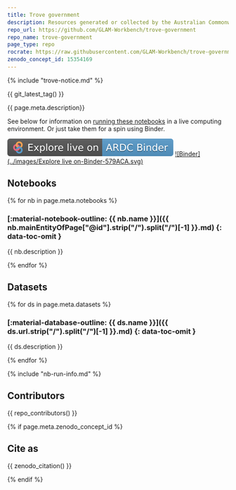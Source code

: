 ```yaml
---
title: Trove government
description: Resources generated or collected by the Australian Commonwealth Government are available in a number of different locations and formats across Trove. This repository contains tools and examples to work with digitised government publications available through Trove.
repo_url: https://github.com/GLAM-Workbench/trove-government
repo_name: trove-government
page_type: repo
rocrate: https://raw.githubusercontent.com/GLAM-Workbench/trove-government/master/ro-crate-metadata.json
zenodo_concept_id: 15354169
---
```


{% include "trove-notice.md" %}

{{ git_latest_tag() }}

{{ page.meta.description}}

See below for information on [running these notebooks](#run-these-notebooks) in a live computing environment. Or just take them for a spin using Binder.

[![ARDC Binder](../images/explore-live-on-ardc-binder.svg)](https://binderhub.rc.nectar.org.au/v2/gh/GLAM-Workbench/{{repo_name}}/HEAD?urlpath=lab/tree/index.ipynb)
[![Binder](../images/Explore live on-Binder-579ACA.svg)](https://mybinder.org/v2/gh/GLAM-Workbench/{{repo_name}}/HEAD?urlpath=lab/tree/index.ipynb)


## Notebooks
{% for nb in page.meta.notebooks %}

### [:material-notebook-outline: {{ nb.name }}]({{ nb.mainEntityOfPage["@id"].strip("/").split("/")[-1] }}.md) {: data-toc-omit }

{{ nb.description }}

{% endfor %}

## Datasets

{% for ds in page.meta.datasets %}

### [:material-database-outline: {{ ds.name }}]({{ ds.url.strip("/").split("/")[-1] }}.md) {: data-toc-omit }

{{ ds.description }}

{% endfor %}

{% include "nb-run-info.md" %}


## Contributors

{{ repo_contributors() }}

{% if page.meta.zenodo_concept_id %}

## Cite as

{{ zenodo_citation() }}


{% endif %}






